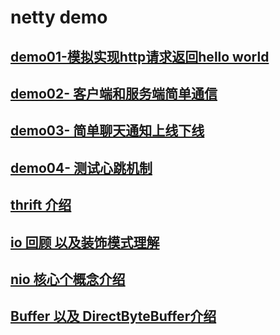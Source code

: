 # netty demo

## [demo01-模拟实现http请求返回hello world](/doc/firstDemo.md)
## [demo02- 客户端和服务端简单通信](/doc/secondDemo.md)
## [demo03- 简单聊天通知上线下线](/doc/thirdDemo.md)
## [demo04- 测试心跳机制](/doc/forthDemo.md)
## [thrift 介绍](/doc/thrift.md)
## [ io 回顾 以及装饰模式理解](/doc/io.md)
## [ nio 核心个概念介绍 ](/doc/nio.md)
## [ Buffer 以及 DirectByteBuffer介绍 ](/doc/buffer.md)

